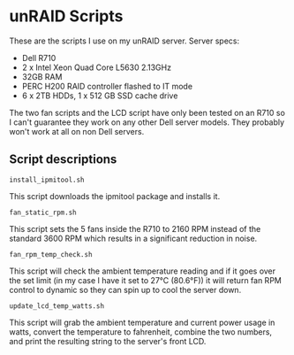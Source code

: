 # unRAID Scripts

These are the scripts I use on my unRAID server. Server specs:

* Dell R710
* 2 x Intel Xeon Quad Core L5630 2.13GHz
* 32GB RAM
* PERC H200 RAID controller flashed to IT mode
* 6 x 2TB HDDs, 1 x 512 GB SSD cache drive

The two fan scripts and the LCD script have only been tested on an R710 so I can't guarantee they work on any other Dell server models. They probably won't work at all on non Dell servers.

## Script descriptions

`install_ipmitool.sh`

This script downloads the ipmitool package and installs it.

`fan_static_rpm.sh`

This script sets the 5 fans inside the R710 to 2160 RPM instead of the standard 3600 RPM which results in a significant reduction in noise.

`fan_rpm_temp_check.sh`

This script will check the ambient temperature reading and if it goes over the set limit (in my case I have it set to 27°C (80.6°F)) it will return fan RPM control to dynamic so they can spin up to cool the server down.

`update_lcd_temp_watts.sh`

This script will grab the ambient temperature and current power usage in watts, convert the temperature to fahrenheit, combine the two numbers, and print the resulting string to the server's front LCD.
